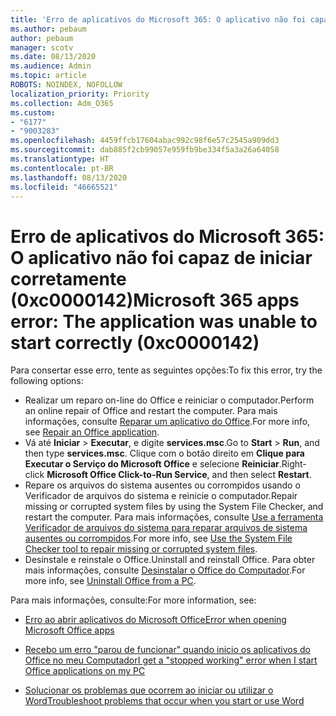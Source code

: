 ```yaml
---
title: 'Erro de aplicativos do Microsoft 365: O aplicativo não foi capaz de iniciar corretamente (0xc0000142)'
ms.author: pebaum
author: pebaum
manager: scotv
ms.date: 08/13/2020
ms.audience: Admin
ms.topic: article
ROBOTS: NOINDEX, NOFOLLOW
localization_priority: Priority
ms.collection: Adm_O365
ms.custom:
- "6177"
- "9003283"
ms.openlocfilehash: 4459ffcb17604abac992c98f6e57c2545a909dd3
ms.sourcegitcommit: dab885f2cb99057e959fb9be334f5a3a26a64058
ms.translationtype: HT
ms.contentlocale: pt-BR
ms.lasthandoff: 08/13/2020
ms.locfileid: "46665521"
---
```

# <a name="microsoft-365-apps-error-the-application-was-unable-to-start-correctly-0xc0000142"></a><span data-ttu-id="32e02-102">Erro de aplicativos do Microsoft 365: O aplicativo não foi capaz de iniciar corretamente (0xc0000142)</span><span class="sxs-lookup"><span data-stu-id="32e02-102">Microsoft 365 apps error: The application was unable to start correctly (0xc0000142)</span></span>

<span data-ttu-id="32e02-103">Para consertar esse erro, tente as seguintes opções:</span><span class="sxs-lookup"><span data-stu-id="32e02-103">To fix this error, try the following options:</span></span>

- <span data-ttu-id="32e02-104">Realizar um reparo on-line do Office e reiniciar o computador.</span><span class="sxs-lookup"><span data-stu-id="32e02-104">Perform an online repair of Office and restart the computer.</span></span> <span data-ttu-id="32e02-105">Para mais informações, consulte [Reparar um aplicativo do Office](https://support.microsoft.com/office/repair-an-office-application-7821d4b6-7c1d-4205-aa0e-a6b40c5bb88b).</span><span class="sxs-lookup"><span data-stu-id="32e02-105">For more info, see [Repair an Office application](https://support.microsoft.com/office/repair-an-office-application-7821d4b6-7c1d-4205-aa0e-a6b40c5bb88b).</span></span>
- <span data-ttu-id="32e02-106">Vá até  **Iniciar**  >  **Executar**, e digite  **services.msc**.</span><span class="sxs-lookup"><span data-stu-id="32e02-106">Go to  **Start**  >  **Run**, and then type  **services.msc**.</span></span> <span data-ttu-id="32e02-107">Clique com o botão direito em  **Clique para Executar o Serviço do Microsoft Office** e selecione **Reiniciar**.</span><span class="sxs-lookup"><span data-stu-id="32e02-107">Right-click  **Microsoft Office Click-to-Run Service**, and then select **Restart**.</span></span>
- <span data-ttu-id="32e02-108">Repare os arquivos do sistema ausentes ou corrompidos usando o Verificador de arquivos do sistema e reinicie o computador.</span><span class="sxs-lookup"><span data-stu-id="32e02-108">Repair missing or corrupted system files by using the System File Checker, and restart the computer.</span></span> <span data-ttu-id="32e02-109">Para mais informações, consulte [Use a ferramenta Verificador de arquivos do sistema para reparar arquivos de sistema ausentes ou corrompidos](https://support.microsoft.com/help/929833/use-the-system-file-checker-tool-to-repair-missing-or-corrupted-system).</span><span class="sxs-lookup"><span data-stu-id="32e02-109">For more info, see [Use the System File Checker tool to repair missing or corrupted system files](https://support.microsoft.com/help/929833/use-the-system-file-checker-tool-to-repair-missing-or-corrupted-system).</span></span>
- <span data-ttu-id="32e02-110">Desinstale e reinstale o Office.</span><span class="sxs-lookup"><span data-stu-id="32e02-110">Uninstall and reinstall Office.</span></span> <span data-ttu-id="32e02-111">Para obter mais informações, consulte [Desinstalar o Office do Computador](https://support.microsoft.com/office/uninstall-office-from-a-pc-9dd49b83-264a-477a-8fcc-2fdf5dbf61d8).</span><span class="sxs-lookup"><span data-stu-id="32e02-111">For more info, see [Uninstall Office from a PC](https://support.microsoft.com/office/uninstall-office-from-a-pc-9dd49b83-264a-477a-8fcc-2fdf5dbf61d8).</span></span>

<span data-ttu-id="32e02-112">Para mais informações, consulte:</span><span class="sxs-lookup"><span data-stu-id="32e02-112">For more information, see:</span></span>  

- [<span data-ttu-id="32e02-113">Erro ao abrir aplicativos do Microsoft Office</span><span class="sxs-lookup"><span data-stu-id="32e02-113">Error when opening Microsoft Office apps</span></span>](https://support.office.com/article/error-when-opening-microsoft-office-apps-b84b6a63-4b8c-46ec-ae9a-ad91d6160d72)  

- [<span data-ttu-id="32e02-114">Recebo um erro "parou de funcionar" quando inicio os aplicativos do Office no meu Computador</span><span class="sxs-lookup"><span data-stu-id="32e02-114">I get a "stopped working" error when I start Office applications on my PC</span></span>](https://support.office.com/article/i-get-a-stopped-working-error-when-i-start-office-applications-on-my-pc-52bd7985-4e99-4a35-84c8-2d9b8301a2fa)  

- [<span data-ttu-id="32e02-115">Solucionar os problemas que ocorrem ao iniciar ou utilizar o Word</span><span class="sxs-lookup"><span data-stu-id="32e02-115">Troubleshoot problems that occur when you start or use Word</span></span>](https://docs.microsoft.com/office/troubleshoot/word/issues-when-start-or-use-word)